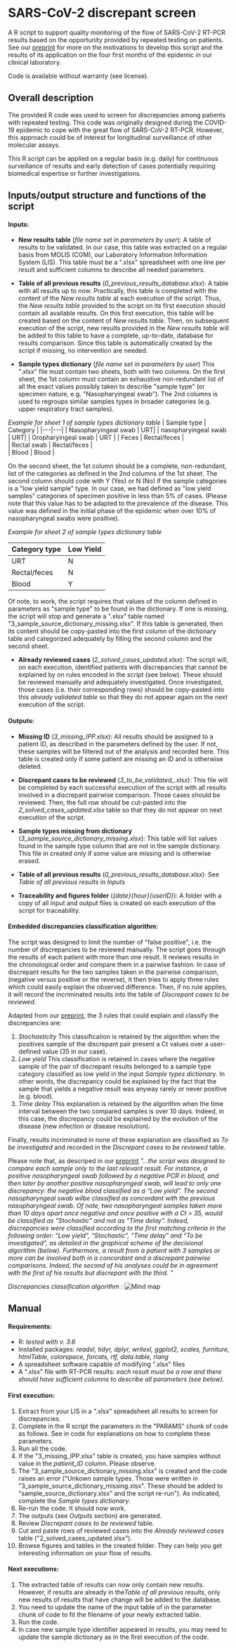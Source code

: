 # SARS-CoV-2 discrepant screen 
A  R script to support quality monitoring of the flow of SARS-CoV-2 RT-PCR results based on the opportunity provided by repeated testing on patients. See our [preprint](https://doi.org/10.1101/2020.07.27.20162123) for more on the motivations to develop this script and the results of its application on the four first months of the epidemic in our clinical laboratory. 

Code is available without warranty (see license).


## Overall description
  The provided R code was used to screen for discrepancies among patients with repeated testing. This code was originally designed during the COVID-19 epidemic to cope with the great flow of SARS-CoV-2 RT-PCR. However, this approach could be of interest for longitudinal surveillance of other molecular assays. 

  This R script can be applied on a regular basis (e.g. daily) for continuous surveillance of results and early detection of cases potentially requiring biomedical expertise or further investigations.  

## Inputs/output structure and functions of the script
#### Inputs:
 - **New results table** (*file name set in parameters by user*):
 A table of results to be validated. In our case, this table was extracted on a regular basis from MOLIS (CGM), our Laboratory Information Information System (LIS).
 This table must be a ".xlsx" spreadsheet with one line per result and sufficient columns to describe all needed parameters.

  - **Table of all previous results** (*0_previous_results_database.xlsx*):
  A table with all results up to now. Practically, this table is completed with the content of the *New results table* at each execution of the script. Thus, the *New results table* provided to the script on its first execution should contain all available results. On this first execution, this table will be created based on the content of *New results table*. Then, on subsequent execution of the script, new results provided in the *New results table* will be added to this table to have a complete, up-to-date, database for results comparison. Since this table is automatically created by the script if missing, no intervention are needed. 

  - **Sample types dictionary** (*file name set in parameters by user*) 
  This ".xlsx" file must contain two sheets, both with two columns. 
  On the first sheet, the 1st column must contain an exhaustive non-redundant list of all the exact values possibly taken to describe "sample type" (or specimen nature, e.g. "Nasopharyingeal swab"). The 2nd columns is used to regroups similar samples types in broader categories (e.g. upper respiratory tract samples).
  
  *Example for sheet 1 of sample types dictionary table*
  | Sample type  |  Category |
|---|---|
| Nasopharyingeal swab  | URT|
| nasopharyingeal swab  | URT|
|  Oropharyingeal swab |  URT | 
|  Feces  | Rectal/feces  |  
|  Rectal swab  | Rectal/feces  |  
|  Blood  | Blood  | 

 On the second sheet, the 1st column should be a complete, non-redundant, list of the categories as defined in the 2nd columns of the 1st sheet. The second column should code with Y (Yes) or N (No) if the sample categories is a "low yield sample" type. In our case, we had defined as "low yield samples" categories of specimen positive in less than 5% of cases. (Please note that this value has to be adapted to the prevalence of the disease. This value was defined in the initial phase of the epidemic when over 10% of nasopharyngeal swabs were positive). 



*Example for sheet 2 of sample types dictionary table*

| Category type  | Low Yield  |
|---|---|
| URT  | N |
|  Rectal/feces  | N  |  
|  Blood  | Y  | 

   Of note, to work, the script requires that values of the column defined in parameters as "sample type" to be found in the dictionary. If one is missing, the script will stop and generate a ".xlsx" table named "3_sample_source_dictionary_missing.xlsx". If this table is generated, then its content should be copy-pasted into the first column of the dictionary table and categorized adequately by filling the second column and the second sheet.

  - **Already reviewed cases** (*2_solved_cases_updated.xlsx*):
    The script will, on each execution, identified patients with discrepancies that cannot be explained by on rules encoded in the script (see below). These should be reviewed manually and adequately investigated. Once investigated, those cases (i.e. their corresponding rows) should be copy-pasted into this *already validated table* so that they do not appear again on the next execution of the script. 


#### Outputs:
  - **Missing ID** (*3_missing_IPP.xlsx*):
    All results should be assigned to a patient ID, as described in the parameters defined by the user. If not, these samples will be filtered out of the analysis and recorded here. This table is created only if some patient are missing an ID and is otherwise deleted. 

  - **Discrepant cases to be reviewed** (*3_to_be_validated_.xlsx*):
    This file will be completed by each successful execution of the script with all results involved in a discrepant pairwise comparison. Those cases should be reviewed. Then, the full row should be cut-pasted into the *2_solved_cases_updated.xlsx* table so that they do not appear on next execution of the script.  

  - **Sample types missing from dictionary**   (*3_sample_source_dictionary_missing.xlsx*):
   This table will list values found in the sample type column that are not in the sample dictionary. This file in created only if some value are missing and is otherwise erased.   

  - **Table of all previous results** (*0_previous_results_database.xlsx*):
    See *Table of all previous results* in *Inputs*

  - **Traceability and figures folder** (*{date}_{hour}_{userID}*):
    A folder with a copy of all input and output files is created on each execution of the script for traceability.
    
#### Embedded discrepancies classification algorithm:
   The script was designed to limit the number of "false positive", i.e. the number of discrepancies to be reviewed manually. The script goes through the results of each patient with more than one result. It reviews results in the chronological order and compare them in a pairwise fashion. In case of discrepant results for the two samples taken in the pairwise comparison, (negative versus positive or the reverse), it then tries to apply three rules which could easily explain the observed difference. Then, if no rule applies, it will record the incriminated results into the table of *Discrepant cases to be reviewed*. 
   
   Adapted from our [preprint](https://doi.org/10.1101/2020.07.27.20162123), the 3 rules that could explain and classify the discrepancies are:

 1) *Stochasticity* 
    This classification is retained by the algorithm when the positives sample of the discrepant pair present a Ct values over a user-defined value (35 in our case). 
 2) *Low yield* 
    This classification is retained in cases where the negative sample of the pair of discrepant results belonged to a sample type category classified as low yield in the input *Sample types dictionary*. In other words, the discrepancy could be explained by the fact that the sample that yields a negative result was anyway rarely or never positive (e.g. blood).
3) *Time delay*
    This explanation is retained by the algorithm when the time interval between the two compared samples is over 10 days. Indeed, in this case, the discrepancy could be explained by the evolution of the disease (new infection or disease resolution).

Finally, results incriminated in none of these explanation are classified as *To be investigated* and recorded in the *Discrepant cases to be reviewed* table.

Please note that, as descriped in our [preprint](https://doi.org/10.1101/2020.07.27.20162123) 
*"...the script was designed to compare each sample only to the last relevant result. For instance, a positive nasopharyngeal swab followed by a negative PCR in blood, and then later by another positive nasopharyngeal swab, will lead to only one discrepancy: the negative blood classified as a “Low yield”. The second nasopharyngeal swab wilbe classified as concordant with the previous nasopharyngeal swab. Of note, two nasopharyngeal samples taken more than 10 days apart once negative and once positive with a Ct > 35, would be classified as “Stochastic” and not as “Time delay”. Indeed, discrepancies were classified according to the first matching criteria in the following order: “Low yield”, “Stochastic”, “Time delay" and “To be investigated”, as detailed in the graphical scheme of the decisional algorithm (below). Furthermore, a result from a patient with 3 samples or more can be involved both in a concordant and a discrepant pairwise comparisons. Indeed, the second of his analyses could be in agreement with the first of his results but discrepant with the third. "*


*Discrepancies classification algorithm :*
![Mind map](Mind_map_processing_2.svg)


## Manual

#### Requirements: 
  - R: *tested with v. 3.6*
  - Installed packages: *readxl, tidyr, dplyr, writexl, ggplot2, scales, furniture, htmlTable, colorspace, forcats, rtf, data.table, rlang*
  - A spreadsheet software capable of modifying ".xlsx" files
  - A ".xlsx" file with RT-PCR results: *each result must be a row and there should have sufficient columns to describe all parameters (see below)*. 


#### First execution:
 1. Extract from your LIS in a ".xlsx" spreadsheet all results to screen for discrepancies. 
 2. Complete in the R script the parameters in the "PARAMS" chunk of code as follows. See in code for explanations on how to complete these parameters.
 3. Run all the code.
 4. If the "3_missing_IPP.xlsx" table is created, you have samples without value in the *patient_ID* column. Please observe.
 5. The "3_sample_source_dictionary_missing.xlsx" is created and the code raises an error ("Unkown sample types. Those were written in "3_sample_source_dictionary_missing.xlsx". These should be added to "sample_source_dictionary.xlsx" and the script re-run"). As indicated, complete the *Sample types dictionary*. 
 6. Re-run the code. It should now work.
 7. The outputs (see *Outputs* section) are generated.
 8. Review *Discrepant cases to be reviewed* table.
 9. Cut and paste rows of reviewed cases into the *Already reviewed cases* table ("2_solved_cases_updated.xlsx").
 10. Browse figures and tables in the created folder. They can help you get interesting information on your flow of results.  


#### Next executions:
1. The extracted table of results can now only contain new results. However, if results are already in the*Table of all previous results*, only new results of results that have change will be added to the database.
2. You  need to update the name of the input table of in the parameter chunk of code to fit the filename of your newly extracted table.
3. Run the code. 
4. In case new sample type identifier appeared in results, you may need to update the sample dictionary as in the first execution of the code.  
